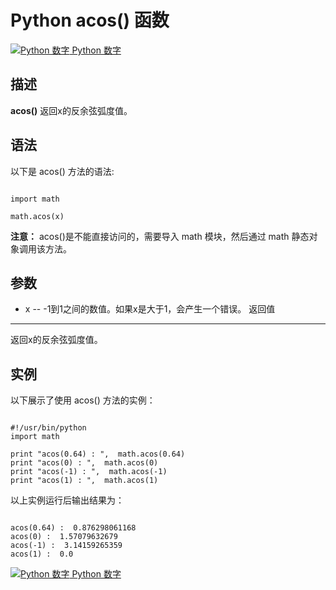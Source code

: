 Python  acos() 函数
=================

 [![Python 数字](../images/up.gif)
 Python 数字](python-numbers.html)


  描述
--

  **acos()** 返回x的反余弦弧度值。

 语法
--

 以下是 acos() 方法的语法:


```

import math

math.acos(x)

```

 **注意：** acos()是不能直接访问的，需要导入 math 模块，然后通过 math 静态对象调用该方法。

  参数
--

  *  x -- -1到1之间的数值。如果x是大于1，会产生一个错误。
   返回值
---

  返回x的反余弦弧度值。

  实例
--

  以下展示了使用 acos() 方法的实例：


```

#!/usr/bin/python
import math

print "acos(0.64) : ",  math.acos(0.64)
print "acos(0) : ",  math.acos(0)
print "acos(-1) : ",  math.acos(-1)
print "acos(1) : ",  math.acos(1)

```

  以上实例运行后输出结果为：


```

acos(0.64) :  0.876298061168
acos(0) :  1.57079632679
acos(-1) :  3.14159265359
acos(1) :  0.0

```

 [![Python 数字](../images/up.gif)
 Python 数字](python-numbers.html)
